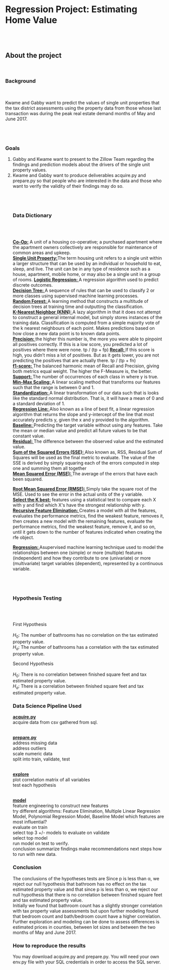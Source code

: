 <h1 style= 'font: chalkduster'> Regression Project: Estimating Home Value </h1><br><br>



<h2> About the project</h2><br>
<h3>Background</h3><br><br>
Kwame and Gabby want to predict the values of single unit properties that the tax district assessments using the property data from those whose last transaction was during the peak real estate demand months of May and June 2017. <br><br><br><br>


<h3>Goals</h3>
<ol>
<li>Gabby and Kwame want to present to the Zillow Team regarding the findings and prediction models about the drivers of the single unit property values.</li>
<li> Kwame and Gabby want to produce deliverables acquire.py and prepare.py so that people who are interested in the data and those who want to verify the validity of their findings may do so.</li><br><br><br>
  
  
<h3> Data Dictionary</h3><br><br>

<b><u>Co-Op:</b></u> A unit of a housing co-operative; a purchased apartment where the apartment owners collectively are responsible for maintenance of common areas and upkeep.<br>
<b><u>Single Unit Property:</b></u>The term housing unit refers to a single unit within a larger structure that can be used by an individual or household to eat, sleep, and live. The unit can be in any type of residence such as a house, apartment, mobile home, or may also be a single unit in a group of rooms.
<b><u>Logistic Regression: </b></u>  A regression algorithm used to predict discrete outcomes.<br>
<b><u>Decision Tree: </b></u> A sequence of rules that can be used to classify 2 or more classes using supervised machine learning processes.<br>
<b><u>Random Forest: </b></u> A learning method that constructs a multitude of decision trees at training time and outputting the classification.<br>
<b><u>K-Nearest Neighbor (KNN): </b></u> A lazy algorithm in that it does not attempt to construct a general internal model, but simply stores instances of the training data. Classification is computed from a simple majority vote of the k nearest neighbours of each point. Makes predictions based on how close a new data point is to known data points.<br>
<b><u>Precision: </b></u> the higher this number is, the more you were able to pinpoint all positives correctly. If this is a low score, you predicted a lot of positives where there were none. tp / (tp + fp)
<b><u>Recall: </b></u> If this score is high, you didn’t miss a lot of positives. But as it gets lower, you are not predicting the positives that are actually there. tp / (tp + fn) <br>
<b><u>f1-score: </b></u> The balanced harmonic mean of Recall and Precision, giving both metrics equal weight. The higher the F-Measure is, the better. <br>
<b><u>Support: </b></u> The number of occurrences of each class in where y is true. <br>
<b><u>Min-Max Scaling: </b></u> A linear scaling method that transforms our features such that the range is between 0 and 1.<br>
<b><u>Standardization: </b></u> A linear transformation of our data such that is looks like the standard normal distribution. That is, it will have a mean of 0 and a standard deviation of 1.<br>
<b><u>Regression Line: </b></u> Also known as a line of best fit, a linear regression algorithm that returns the slope and y-intercept of the line that most accurately predicts y, given the x and y provided to the algorithm. <br>
<b><u>Baseline: </b></u> Predicting the target variable without using any features. Take the mean or median value and predict all future values to be that constant value.<br>
<b><u>Residual: </b></u> The difference between the observed value and the estimated value.<br>
<b><u>Sum of the Squared Errors (SSE): </b></u> Also known as, RSS, Residual Sum of Squares will be used as the final metric to evaluate. The value of the SSE is derived by simply squaring each of the errors computed in step one and summing them all together<br>
<b><u>Mean Squared Error (MSE): </b></u> The average of the errors that have each been squared.<br>

<b><u>Root Mean Squared Error (RMSE): </b></u> Simply take the square root of the MSE. Used to see the error in the actual units of the y variable.<br>
<b><u>Select the K best:</b></u>  features using a statistical test to compare each X with y and find which X's have the strongest relationship with y.<br>
<b><u>Recursive Feature Elimination: </b></u> Creates a model with all the features, evaluates the performance metrics, find the weakest feature, removes it, then creates a new model with the remaining features, evaluate the performance metrics, find the weakest feature, remove it, and so on, until it gets down to the number of features indicated when creating the rfe object.<br>
  
<b><u>Regression: </b></u> Asupervised machine learning technique used to model the relationships between one (simple) or more (multiple) features (independent) and how they contribute to one (univariate) or more (multivariate) target variables (dependent), represented by a continuous variable. <br>
<br><br><br>


<h3>Hypothesis Testing </h3><br><br>

First Hypothesis<br><br>
$H_0$: The number of bathrooms has no correlation on the tax estimated property value.<br>
$H_a$: The number of bathrooms has a correlation with the tax estimated property value.<br>

Second Hypothesis<br><br>
$H_0$: There is no correlation between finished square feet and tax estimated property value.<br>
$H_a$: There is a correlation between finished square feet and tax estimated property value.<br>




<h3>Data Science Pipeline Used</h3>
<b><u>acquire.py </b></u> <br>
acquire data from csv gathered from sql. <br><br>

<b><u> prepare.py </b></u> <br>
address missing data <br>
address outliers <br>
scale numeric data <br>
split into train, validate, test <br><br>

<b><u>explore </b></u> <br>
plot correlation matrix of all variables<br>
test each hypothesis<br><br>

<b><u>model</b></u> <br>
feature engineering to construct new features <br>
try different algorithms: Feature Elimination, Multiple Linear Regression Model, Polynomial Regression Model, Baseline Model
which features are most influential?<br>
evaluate on train<br>
select top 3 +/- models to evaluate on validate<br>
select top model<br>
run model on test to verify.<br>
conclusion
summarize findings
make recommendations
next steps
how to run with new data.


<h3>Conclusion</h3>
The conclusions of the hypotheses tests are Since p is less than α, we reject our null hypothesis that bathroom has no effect on the tax estimated property value and that since p is less than α, we reject our null hypothesis that there is no correlation between finished square feet and tax estimated property value. <br>
Initially we found that bathroom count has a slightly stronger correlation with tax property value assessments but upon further modeling found that bedroom count and bath/bedroom count have a higher correlation.<br>
Further exploration and modeling can be done to assess differences is estimated prices  in counties, between lot sizes and between the two months of May and June 2017.<br>



<h3>How to reproduce the results</h3>
You may download acquire.py and prepare.py. You will need your own env.py file with your SQL credentials in order to access the SQL server.
